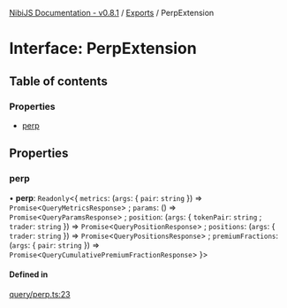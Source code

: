 [NibiJS Documentation - v0.8.1](../README.md) / [Exports](../nibijs.md) / PerpExtension

# Interface: PerpExtension

## Table of contents

### Properties

- [perp](PerpExtension.md#perp)

## Properties

### perp

• **perp**: `Readonly`<{ `metrics`: (`args`: { `pair`: `string`  }) => `Promise`<`QueryMetricsResponse`\> ; `params`: () => `Promise`<`QueryParamsResponse`\> ; `position`: (`args`: { `tokenPair`: `string` ; `trader`: `string`  }) => `Promise`<`QueryPositionResponse`\> ; `positions`: (`args`: { `trader`: `string`  }) => `Promise`<`QueryPositionsResponse`\> ; `premiumFractions`: (`args`: { `pair`: `string`  }) => `Promise`<`QueryCumulativePremiumFractionResponse`\>  }\>

#### Defined in

[query/perp.ts:23](https://github.com/NibiruChain/ts-sdk/blob/d8a9441/packages/nibijs/src/query/perp.ts#L23)
